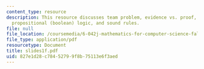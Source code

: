 ```yaml
---
content_type: resource
description: This resource discusses team problem, evidence vs. proof, euler?s conjecture,
  propositional (boolean) logic, and sound rules.
file: null
file_location: /coursemedia/6-042j-mathematics-for-computer-science-fall-2005/827e1d28c78452799f8b75113e6f3aed_slides1f.pdf
file_type: application/pdf
resourcetype: Document
title: slides1f.pdf
uid: 827e1d28-c784-5279-9f8b-75113e6f3aed
---
```

